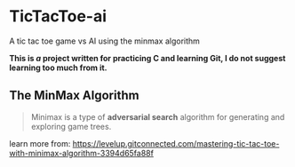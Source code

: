 
# TicTacToe-ai

A tic tac toe game vs AI using the minmax algorithm


**This is *a* project written for practicing C and learning Git, I do not suggest learning too much from it.**

## The MinMax Algorithm

> Minimax is a type of **adversarial search** algorithm for generating
> and exploring game trees.

learn more from:
https://levelup.gitconnected.com/mastering-tic-tac-toe-with-minimax-algorithm-3394d65fa88f
